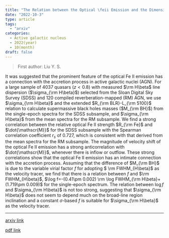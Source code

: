 ```yaml
---
title: "The Relation between the Optical \feii Emission and the Dimensionless Accretion Rate for Active Galactic Nuclei"
date: "2022-10-3"
type: article
tags:
  - "arxiv"
categories:
  - Active galactic nucleus
  - 2022(year)
  - 10(month)
draft: false
---
```

> First author: Liu Y. S.

 It was suggested that the prominent feature of the optical Fe II emission has
a connection with the accretion process in active galactic nuclei (AGN). For a
large sample of 4037 quasars ($z < 0.8$) with measured $\rm H\beta$ line
dispersion ($\sigma_{\rm H\beta}$) selected from the Sloan Digital Sky Survey
(SDSS) and 120 compiled reverberation-mapped (RM) AGN, we use $\sigma_{\rm
H\beta}$ and the extended $R_{\rm BLR}-L_{\rm 5100}$ relation to calculate
supermassive black holes masses ($M_{\rm BH}$) from the single-epoch spectra
for the SDSS subsample, and $\sigma_{\rm H\beta}$ from the mean spectra for the
RM subsample. We find a strong correlation between the relative optical Fe II
strength $R_{\rm Fe}$ and $\dot{\mathscr{M}}$ for the SDSS subsample with the
Spearman correlation coefficient $r_s$ of $0.727$, which is consistent with
that derived from the mean spectra for the RM subsample. The magnitude of
velocity shift of the optical Fe II emission has a strong anticorrelation with
$\dot{\mathscr{M}}$, whenever there is inflow or outflow. These strong
correlations show that the optical Fe II emission has an intimate connection
with the accretion process. Assuming that the difference of $M_{\rm BH}$ is due
to the variable virial factor $f$ for adopting $ \rm FWHM_{H\beta}$ as the
velocity tracer, we find that there is a relation between $f$ and $\rm
FWHM_{H\beta}$, $\log f=-(0.41\pm 0.002) \rm \log FWHM_{\rm H\beta}+(1.719\pm
0.009)$ for the single-epoch spectrum. The relation between $\log f$ and
$\sigma_{\rm H\beta}$ is not too strong, suggesting that $\sigma_{\rm H\beta}$
does not seem to depend much on the broad-line region inclination and a
constant $\sigma$-based $f$ is suitable for $\sigma_{\rm H\beta}$ as the
velocity tracer.

---
[arxiv link](http://arxiv.org/abs/2210.00684v1)

[pdf link](http://arxiv.org/pdf/2210.00684v1)
